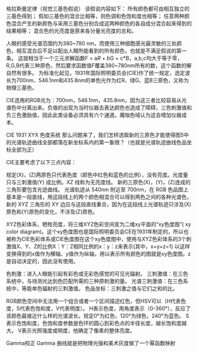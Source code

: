 格拉斯曼定律（视觉三基色假说）
该假说内容如下：
所有颜色都可由相互独立的三基色得到；
假如三基色的混合比相等，则色调和色饱和度也相等；
任意两种颜色混合产生的新颜色与采用三基色分别合成这两种颜色的各自成分混合起来得到的结果相等；
混合色的光亮度是原来各分量光亮度的总和。

人眼的感受光谱范围约为380~780 nm，而使用三种细胞感光最灵敏的三处颜色，相互混合后不足以配出人眼所能看到的所有颜色，也就是不满足假说的第一条。
这就相当于一个三元求解函数F = a*R + b*G + c*B，a,b,c均大于等于零，R,G,B代表三种原色，然后要求函数值F覆盖380~780nm所有的数，这个函数的解自然有很多。
为标准化起见，1931年国际照明委员会(CIE)作了统一规定，选定波长为700nm、546.1nm和435.8nm的单色光作为红R、绿G、蓝B三原色，又称为物理三基色。

CIE选用的RGB光为：700nm，546.1nm，435.8nm，因为这三者比较容易从光谱色中分离出来。负值的出现为当时仪器去表达颜色也造成了障碍，三色刺激值和负三色激励值，因此此类设备必须具有六个通道。魔咖色域认为这会增加仪器成本。

CIE 1931 XYX 色度系统
那么问题来了，我们怎样选取新的三原色才能使得图5中的光谱轨迹曲线全部都落在新坐标系内的第一象限？（也就是光谱轨迹曲线色品坐标全部为正）

CIE主要考虑了以下三点内容：

规定(X)，(Z)两原色只代表色度（颜色中红色和蓝色的比例），没有亮度。光度量只与三刺激值(Y) 成比例。XZ 线称为无亮度线。
新的三原色(X)，(Y)，(Z)连成的三角形要包含光迹曲线。
光谱轨迹从 540nm 附近至 700nm，在 RGB 色品图上基本是一段直线，用这段线上的两个颜色相混合可以得到两色之间的各种光谱色，新的 XYZ 三角形的 XY 边应与这段直线重合，因为在这段线上光谱轨迹只涉及(X)原色和(Y)原色的变化，不涉及(Z)原色。

XYZ色彩体系，牺牲亮度，将三维XYZ色彩空间变为二维xy平面的“xy色度图”( xy color diagram)。这个xy色度图也是国际照明委员会CE在1931年制定的，所以也被称为CIE色彩体系或CIE色度图在这个xy色度图中，使用与XYZ色彩体系的3个刺激值X、Y、Z的比例X：Y：Z相同比例的x：y：z来表示(其中，x+y+z=1) 以这样变换得到的x值作为横轴、y值作为纵轴，用以表示所有颜色的图就是xy色度图。z是自动决定的，因此没有使用。

色刺激：进入人眼能引起有彩色或无彩色感觉的可见光辐射。
三刺激值：在三色系统中，与待测光达到色匹配所需的三种原刺激的量。
光谱三刺激值：在三色系统中，等能单色辐射的三刺激值。
色品坐标：三刺激之值与它们之和的比。

RGB颜色空间中无法用一个组合或者一个区间描述红色，但HSV可以（H代表色度，S代表色饱和度，V代表明度）。
H表示色度，用角度表示（0-360°），反应了该颜色最接近什么样的光谱波长。规定0°为红色，120°为绿色，240°为蓝色。
S表示色饱和度，色饱和度参数是色环的圆心到彩色点的半径长度，越长饱和度越大。
V表示光照强度或明度，他确定了像素的整体亮度。

Gamma校正
Gamma 曲线就是把物理光强和美术灰度做了一个幂函数映射